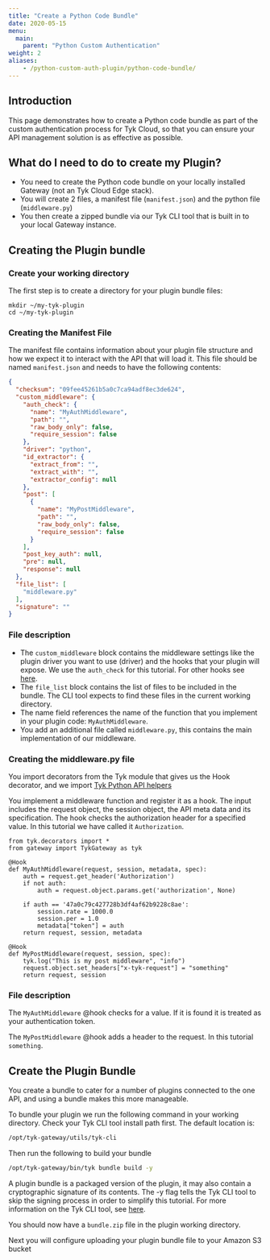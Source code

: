 ```yaml
---
title: "Create a Python Code Bundle"
date: 2020-05-15
menu:
  main:
    parent: "Python Custom Authentication"
weight: 2
aliases:
    - /python-custom-auth-plugin/python-code-bundle/
---
```


## Introduction

This page demonstrates how to create a Python code bundle as part of the custom authentication process for Tyk Cloud, so that you can ensure your API management solution is as effective as possible.


## What do I need to do to create my Plugin?

* You need to create the Python code bundle on your locally installed Gateway (not an Tyk Cloud Edge stack).
* You will create 2 files, a manifest file (`manifest.json`) and the python file (`middleware.py`)
* You then create a zipped bundle via our Tyk CLI tool that is built in to your local Gateway instance.
  
## Creating the Plugin bundle

### Create your working directory

The first step is to create a directory for your plugin bundle files:

```.copyWrapper
mkdir ~/my-tyk-plugin
cd ~/my-tyk-plugin
```

### Creating the Manifest File

The manifest file contains information about your plugin file structure and how we expect it to interact with the API that will load it. This file should be named `manifest.json` and needs to have the following contents:

```.json
{
  "checksum": "09fee45261b5a0c7ca94adf8ec3de624",
  "custom_middleware": {
    "auth_check": {
      "name": "MyAuthMiddleware",
      "path": "",
      "raw_body_only": false,
      "require_session": false
    },
    "driver": "python",
    "id_extractor": {
      "extract_from": "",
      "extract_with": "",
      "extractor_config": null
    },
    "post": [
      {
        "name": "MyPostMiddleware",
        "path": "",
        "raw_body_only": false,
        "require_session": false
      }
    ],
    "post_key_auth": null,
    "pre": null,
    "response": null
  },
  "file_list": [
    "middleware.py"
  ],
  "signature": ""
}
```
### File description


* The `custom_middleware` block contains the middleware settings like the plugin driver you want to use (driver) and the hooks that your plugin will expose. We use the `auth_check` for this tutorial. For other hooks see [here](/docs/plugins/rich-plugins/rich-plugins-work/#coprocess-dispatcher---hooks).
* The `file_list` block contains the list of files to be included in the bundle. The CLI tool expects to find these files in the current working directory.
* The name field references the name of the function that you implement in your plugin code: `MyAuthMiddleware`.
* You add an additional file called `middleware.py`, this contains the main implementation of our middleware.

### Creating the middleware.py file

You import decorators from the Tyk module that gives us the Hook decorator, and we import [Tyk Python API helpers](/docs/plugins/rich-plugins/python/tyk-python-api-methods/)

You implement a middleware function and register it as a hook. The input includes the request object, the session object, the API meta data and its specification. The hook checks the authorization header for a specified value. In this tutorial we have called it `Authorization`.

```.python
from tyk.decorators import *
from gateway import TykGateway as tyk

@Hook
def MyAuthMiddleware(request, session, metadata, spec):
    auth = request.get_header('Authorization')
    if not auth:
        auth = request.object.params.get('authorization', None)

    if auth == '47a0c79c427728b3df4af62b9228c8ae':
        session.rate = 1000.0
        session.per = 1.0
        metadata["token"] = auth
    return request, session, metadata

@Hook
def MyPostMiddleware(request, session, spec):
    tyk.log("This is my post middleware", "info")
    request.object.set_headers["x-tyk-request"] = "something"
    return request, session
  ```

### File description

The `MyAuthMiddleware` @hook checks for a value. If it is found it is treated as your authentication token.

The `MyPostMiddleware` @hook adds a header to the request. In this tutorial `something`.


## Create the Plugin Bundle

You create a bundle to cater for a number of plugins connected to the one API, and using a bundle makes this more manageable.

To bundle your plugin we run the following command in your working directory. Check your Tyk CLI tool install path first. The default location is:

```.bash
/opt/tyk-gateway/utils/tyk-cli
```
Then run the following to build your bundle
```.bash
/opt/tyk-gateway/bin/tyk bundle build -y
```
A plugin bundle is a packaged version of the plugin, it may also contain a cryptographic signature of its contents. The -y flag tells the Tyk CLI tool to skip the signing process in order to simplify this tutorial. For more information on the Tyk CLI tool, see [here](/docs/plugins/rich-plugins/plugin-bundles/#bundler-tool).

You should now have a `bundle.zip` file in the plugin working directory.

Next you will configure uploading your plugin bundle file to your Amazon S3 bucket